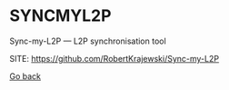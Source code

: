 # SYNCMYL2P
 
 Sync-my-L2P — L2P synchronisation tool
 
 SITE: https://github.com/RobertKrajewski/Sync-my-L2P

 [Go back](https://portable-linux-apps.github.io/apps.html)
